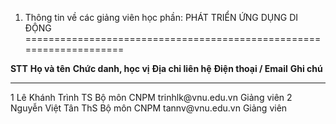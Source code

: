 1. Thông tin về các giảng viên học phần: PHÁT TRIỂN ỨNG DỤNG DI ĐỘNG
====================================================================

  **STT**   **Họ và tên**     **Chức danh, học vị**   **Địa chỉ liên hệ**   **Điện thoại / Email**   **Ghi chú**
  --------- ----------------- ----------------------- --------------------- ------------------------ -------------
  1         Lê Khánh Trình    TS                      Bộ môn CNPM           trinhlk\@vnu.edu.vn      Giảng viên
  2         Nguyễn Việt Tân   ThS                     Bộ môn CNPM           tannv\@vnu.edu.vn        Giảng viên

